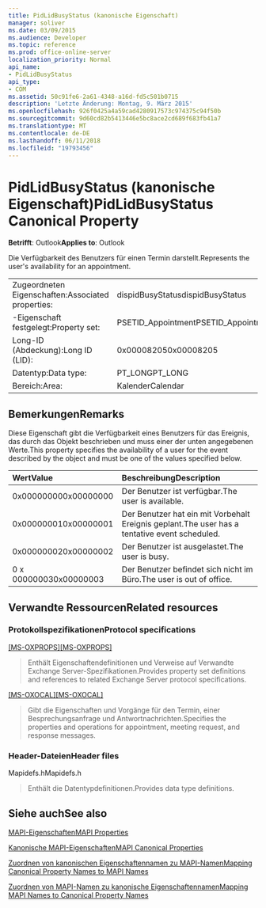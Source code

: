```yaml
---
title: PidLidBusyStatus (kanonische Eigenschaft)
manager: soliver
ms.date: 03/09/2015
ms.audience: Developer
ms.topic: reference
ms.prod: office-online-server
localization_priority: Normal
api_name:
- PidLidBusyStatus
api_type:
- COM
ms.assetid: 50c91fe6-2a61-4348-a16d-fd5c501b0715
description: 'Letzte Änderung: Montag, 9. März 2015'
ms.openlocfilehash: 926f0425a4a59cad4280917573c974375c94f50b
ms.sourcegitcommit: 9d60cd82b5413446e5bc8ace2cd689f683fb41a7
ms.translationtype: MT
ms.contentlocale: de-DE
ms.lasthandoff: 06/11/2018
ms.locfileid: "19793456"
---
```

# <a name="pidlidbusystatus-canonical-property"></a><span data-ttu-id="065fc-103">PidLidBusyStatus (kanonische Eigenschaft)</span><span class="sxs-lookup"><span data-stu-id="065fc-103">PidLidBusyStatus Canonical Property</span></span>

  
  
<span data-ttu-id="065fc-104">**Betrifft**: Outlook</span><span class="sxs-lookup"><span data-stu-id="065fc-104">**Applies to**: Outlook</span></span> 
  
<span data-ttu-id="065fc-105">Die Verfügbarkeit des Benutzers für einen Termin darstellt.</span><span class="sxs-lookup"><span data-stu-id="065fc-105">Represents the user's availability for an appointment.</span></span>
  
|||
|:-----|:-----|
|<span data-ttu-id="065fc-106">Zugeordneten Eigenschaften:</span><span class="sxs-lookup"><span data-stu-id="065fc-106">Associated properties:</span></span>  <br/> |<span data-ttu-id="065fc-107">dispidBusyStatus</span><span class="sxs-lookup"><span data-stu-id="065fc-107">dispidBusyStatus</span></span>  <br/> |
|<span data-ttu-id="065fc-108">-Eigenschaft festgelegt:</span><span class="sxs-lookup"><span data-stu-id="065fc-108">Property set:</span></span>  <br/> |<span data-ttu-id="065fc-109">PSETID_Appointment</span><span class="sxs-lookup"><span data-stu-id="065fc-109">PSETID_Appointment</span></span>  <br/> |
|<span data-ttu-id="065fc-110">Long-ID (Abdeckung):</span><span class="sxs-lookup"><span data-stu-id="065fc-110">Long ID (LID):</span></span>  <br/> |<span data-ttu-id="065fc-111">0x00008205</span><span class="sxs-lookup"><span data-stu-id="065fc-111">0x00008205</span></span>  <br/> |
|<span data-ttu-id="065fc-112">Datentyp:</span><span class="sxs-lookup"><span data-stu-id="065fc-112">Data type:</span></span>  <br/> |<span data-ttu-id="065fc-113">PT_LONG</span><span class="sxs-lookup"><span data-stu-id="065fc-113">PT_LONG</span></span>  <br/> |
|<span data-ttu-id="065fc-114">Bereich:</span><span class="sxs-lookup"><span data-stu-id="065fc-114">Area:</span></span>  <br/> |<span data-ttu-id="065fc-115">Kalender</span><span class="sxs-lookup"><span data-stu-id="065fc-115">Calendar</span></span>  <br/> |
   
## <a name="remarks"></a><span data-ttu-id="065fc-116">Bemerkungen</span><span class="sxs-lookup"><span data-stu-id="065fc-116">Remarks</span></span>

<span data-ttu-id="065fc-117">Diese Eigenschaft gibt die Verfügbarkeit eines Benutzers für das Ereignis, das durch das Objekt beschrieben und muss einer der unten angegebenen Werte.</span><span class="sxs-lookup"><span data-stu-id="065fc-117">This property specifies the availability of a user for the event described by the object and must be one of the values specified below.</span></span>
  
|<span data-ttu-id="065fc-118">**Wert**</span><span class="sxs-lookup"><span data-stu-id="065fc-118">**Value**</span></span>|<span data-ttu-id="065fc-119">**Beschreibung**</span><span class="sxs-lookup"><span data-stu-id="065fc-119">**Description**</span></span>|
|:-----|:-----|
|<span data-ttu-id="065fc-120">0x00000000</span><span class="sxs-lookup"><span data-stu-id="065fc-120">0x00000000</span></span>  <br/> |<span data-ttu-id="065fc-121">Der Benutzer ist verfügbar.</span><span class="sxs-lookup"><span data-stu-id="065fc-121">The user is available.</span></span>  <br/> |
|<span data-ttu-id="065fc-122">0x00000001</span><span class="sxs-lookup"><span data-stu-id="065fc-122">0x00000001</span></span>  <br/> |<span data-ttu-id="065fc-123">Der Benutzer hat ein mit Vorbehalt Ereignis geplant.</span><span class="sxs-lookup"><span data-stu-id="065fc-123">The user has a tentative event scheduled.</span></span>  <br/> |
|<span data-ttu-id="065fc-124">0x00000002</span><span class="sxs-lookup"><span data-stu-id="065fc-124">0x00000002</span></span>  <br/> |<span data-ttu-id="065fc-125">Der Benutzer ist ausgelastet.</span><span class="sxs-lookup"><span data-stu-id="065fc-125">The user is busy.</span></span>  <br/> |
|<span data-ttu-id="065fc-126">0 x 00000003</span><span class="sxs-lookup"><span data-stu-id="065fc-126">0x00000003</span></span>  <br/> |<span data-ttu-id="065fc-127">Der Benutzer befindet sich nicht im Büro.</span><span class="sxs-lookup"><span data-stu-id="065fc-127">The user is out of office.</span></span>  <br/> |
   
## <a name="related-resources"></a><span data-ttu-id="065fc-128">Verwandte Ressourcen</span><span class="sxs-lookup"><span data-stu-id="065fc-128">Related resources</span></span>

### <a name="protocol-specifications"></a><span data-ttu-id="065fc-129">Protokollspezifikationen</span><span class="sxs-lookup"><span data-stu-id="065fc-129">Protocol specifications</span></span>

<span data-ttu-id="065fc-130">[[MS-OXPROPS]](http://msdn.microsoft.com/library/f6ab1613-aefe-447d-a49c-18217230b148%28Office.15%29.aspx)</span><span class="sxs-lookup"><span data-stu-id="065fc-130">[[MS-OXPROPS]](http://msdn.microsoft.com/library/f6ab1613-aefe-447d-a49c-18217230b148%28Office.15%29.aspx)</span></span>
  
> <span data-ttu-id="065fc-131">Enthält Eigenschaftendefinitionen und Verweise auf Verwandte Exchange Server-Spezifikationen.</span><span class="sxs-lookup"><span data-stu-id="065fc-131">Provides property set definitions and references to related Exchange Server protocol specifications.</span></span>
    
<span data-ttu-id="065fc-132">[[MS-OXOCAL]](http://msdn.microsoft.com/library/09861fde-c8e4-4028-9346-e7c214cfdba1%28Office.15%29.aspx)</span><span class="sxs-lookup"><span data-stu-id="065fc-132">[[MS-OXOCAL]](http://msdn.microsoft.com/library/09861fde-c8e4-4028-9346-e7c214cfdba1%28Office.15%29.aspx)</span></span>
  
> <span data-ttu-id="065fc-133">Gibt die Eigenschaften und Vorgänge für den Termin, einer Besprechungsanfrage und Antwortnachrichten.</span><span class="sxs-lookup"><span data-stu-id="065fc-133">Specifies the properties and operations for appointment, meeting request, and response messages.</span></span>
    
### <a name="header-files"></a><span data-ttu-id="065fc-134">Header-Dateien</span><span class="sxs-lookup"><span data-stu-id="065fc-134">Header files</span></span>

<span data-ttu-id="065fc-135">Mapidefs.h</span><span class="sxs-lookup"><span data-stu-id="065fc-135">Mapidefs.h</span></span>
  
> <span data-ttu-id="065fc-136">Enthält die Datentypdefinitionen.</span><span class="sxs-lookup"><span data-stu-id="065fc-136">Provides data type definitions.</span></span>
    
## <a name="see-also"></a><span data-ttu-id="065fc-137">Siehe auch</span><span class="sxs-lookup"><span data-stu-id="065fc-137">See also</span></span>



[<span data-ttu-id="065fc-138">MAPI-Eigenschaften</span><span class="sxs-lookup"><span data-stu-id="065fc-138">MAPI Properties</span></span>](mapi-properties.md)
  
[<span data-ttu-id="065fc-139">Kanonische MAPI-Eigenschaften</span><span class="sxs-lookup"><span data-stu-id="065fc-139">MAPI Canonical Properties</span></span>](mapi-canonical-properties.md)
  
[<span data-ttu-id="065fc-140">Zuordnen von kanonischen Eigenschaftennamen zu MAPI-Namen</span><span class="sxs-lookup"><span data-stu-id="065fc-140">Mapping Canonical Property Names to MAPI Names</span></span>](mapping-canonical-property-names-to-mapi-names.md)
  
[<span data-ttu-id="065fc-141">Zuordnen von MAPI-Namen zu kanonische Eigenschaftennamen</span><span class="sxs-lookup"><span data-stu-id="065fc-141">Mapping MAPI Names to Canonical Property Names</span></span>](mapping-mapi-names-to-canonical-property-names.md)

